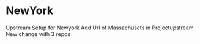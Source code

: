 # NewYork
Upstream Setup for Newyork
Add Url of Massachusets in Projectupstream
New change with 3 repos
